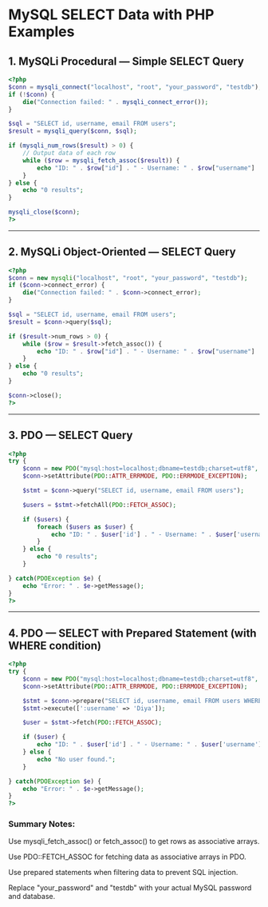# MySQL SELECT Data with PHP Examples

## 1. MySQLi Procedural — Simple SELECT Query

```php
<?php
$conn = mysqli_connect("localhost", "root", "your_password", "testdb");
if (!$conn) {
    die("Connection failed: " . mysqli_connect_error());
}

$sql = "SELECT id, username, email FROM users";
$result = mysqli_query($conn, $sql);

if (mysqli_num_rows($result) > 0) {
    // Output data of each row
    while ($row = mysqli_fetch_assoc($result)) {
        echo "ID: " . $row["id"] . " - Username: " . $row["username"] . " - Email: " . $row["email"] . "<br>";
    }
} else {
    echo "0 results";
}

mysqli_close($conn);
?>
```

---

## 2. MySQLi Object-Oriented — SELECT Query

```php
<?php
$conn = new mysqli("localhost", "root", "your_password", "testdb");
if ($conn->connect_error) {
    die("Connection failed: " . $conn->connect_error);
}

$sql = "SELECT id, username, email FROM users";
$result = $conn->query($sql);

if ($result->num_rows > 0) {
    while ($row = $result->fetch_assoc()) {
        echo "ID: " . $row["id"] . " - Username: " . $row["username"] . " - Email: " . $row["email"] . "<br>";
    }
} else {
    echo "0 results";
}

$conn->close();
?>
```

---

## 3. PDO — SELECT Query

```php
<?php
try {
    $conn = new PDO("mysql:host=localhost;dbname=testdb;charset=utf8", "root", "your_password");
    $conn->setAttribute(PDO::ATTR_ERRMODE, PDO::ERRMODE_EXCEPTION);

    $stmt = $conn->query("SELECT id, username, email FROM users");

    $users = $stmt->fetchAll(PDO::FETCH_ASSOC);

    if ($users) {
        foreach ($users as $user) {
            echo "ID: " . $user['id'] . " - Username: " . $user['username'] . " - Email: " . $user['email'] . "<br>";
        }
    } else {
        echo "0 results";
    }

} catch(PDOException $e) {
    echo "Error: " . $e->getMessage();
}
?>
```

---

## 4. PDO — SELECT with Prepared Statement (with WHERE condition)

```php
<?php
try {
    $conn = new PDO("mysql:host=localhost;dbname=testdb;charset=utf8", "root", "your_password");
    $conn->setAttribute(PDO::ATTR_ERRMODE, PDO::ERRMODE_EXCEPTION);

    $stmt = $conn->prepare("SELECT id, username, email FROM users WHERE username = :username");
    $stmt->execute([':username' => 'Diya']);

    $user = $stmt->fetch(PDO::FETCH_ASSOC);

    if ($user) {
        echo "ID: " . $user['id'] . " - Username: " . $user['username'] . " - Email: " . $user['email'];
    } else {
        echo "No user found.";
    }

} catch(PDOException $e) {
    echo "Error: " . $e->getMessage();
}
?>
```

### Summary Notes:

  Use mysqli_fetch_assoc() or fetch_assoc() to get rows as associative arrays.

  Use PDO::FETCH_ASSOC for fetching data as associative arrays in PDO.

  Use prepared statements when filtering data to prevent SQL injection.

  Replace "your_password" and "testdb" with your actual MySQL password and database.
